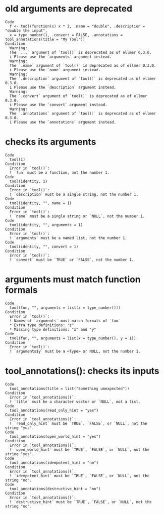 # old arguments are deprecated

    Code
      f <- tool(function(x) x * 2, .name = "double", .description = "double the input",
      x = type_number(), .convert = FALSE, .annotations = tool_annotations(title = "My Tool"))
    Condition
      Warning:
      The `...` argument of `tool()` is deprecated as of ellmer 0.3.0.
      i Please use the `arguments` argument instead.
      Warning:
      The `.name` argument of `tool()` is deprecated as of ellmer 0.3.0.
      i Please use the `name` argument instead.
      Warning:
      The `.description` argument of `tool()` is deprecated as of ellmer 0.3.0.
      i Please use the `description` argument instead.
      Warning:
      The `.convert` argument of `tool()` is deprecated as of ellmer 0.3.0.
      i Please use the `convert` argument instead.
      Warning:
      The `.annotations` argument of `tool()` is deprecated as of ellmer 0.3.0.
      i Please use the `annotations` argument instead.

# checks its arguments

    Code
      tool(1)
    Condition
      Error in `tool()`:
      ! `fun` must be a function, not the number 1.
    Code
      tool(identity, 1)
    Condition
      Error in `tool()`:
      ! `description` must be a single string, not the number 1.
    Code
      tool(identity, "", name = 1)
    Condition
      Error in `tool()`:
      ! `name` must be a single string or `NULL`, not the number 1.
    Code
      tool(identity, "", arguments = 1)
    Condition
      Error in `tool()`:
      ! `arguments` must be a named list, not the number 1.
    Code
      tool(identity, "", convert = 1)
    Condition
      Error in `tool()`:
      ! `convert` must be `TRUE` or `FALSE`, not the number 1.

# arguments must match function formals

    Code
      tool(fun, "", arguments = list(z = type_number()))
    Condition
      Error in `tool()`:
      ! Names of `arguments` must match formals of `fun`
      * Extra type definitions: "z"
      * Missing type definitions: "x" and "y"
    Code
      tool(fun, "", arguments = list(x = type_number(), y = 1))
    Condition
      Error in `tool()`:
      ! `arguments$y` must be a <Type> or NULL, not the number 1.

# tool_annotations(): checks its inputs

    Code
      tool_annotations(title = list("Something unexpected"))
    Condition
      Error in `tool_annotations()`:
      ! `title` must be a character vector or `NULL`, not a list.
    Code
      tool_annotations(read_only_hint = "yes")
    Condition
      Error in `tool_annotations()`:
      ! `read_only_hint` must be `TRUE`, `FALSE`, or `NULL`, not the string "yes".
    Code
      tool_annotations(open_world_hint = "yes")
    Condition
      Error in `tool_annotations()`:
      ! `open_world_hint` must be `TRUE`, `FALSE`, or `NULL`, not the string "yes".
    Code
      tool_annotations(idempotent_hint = "no")
    Condition
      Error in `tool_annotations()`:
      ! `idempotent_hint` must be `TRUE`, `FALSE`, or `NULL`, not the string "no".
    Code
      tool_annotations(destructive_hint = "no")
    Condition
      Error in `tool_annotations()`:
      ! `destructive_hint` must be `TRUE`, `FALSE`, or `NULL`, not the string "no".

